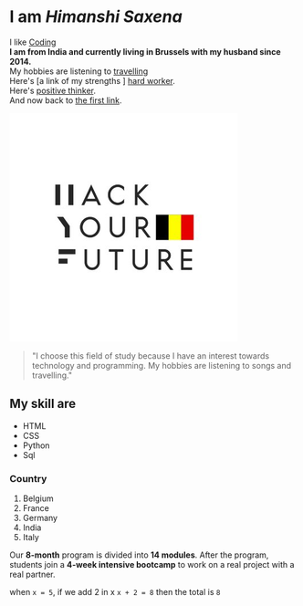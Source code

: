 # I am _Himanshi Saxena_  

I like [Coding](https://home.hackyourfuture.be/curriculum/precourse)  
**I am from India and currently living in Brussels with my husband since 2014.**  
My hobbies are listening to [travelling](https://hackyourfuture.be/)  
Here's [a link of my strengths ] [hard worker].  
Here's [positive thinker].  
And now back to [the first link][hard worker].  

[hard worker]: https://www.youtube.com
[positive thinker]: www.google.com
![HYF](./images/HYFimage.jpg)

>"I choose this field of study because I have an interest towards technology and programming. My hobbies are listening to songs and travelling."

## My skill are

* HTML
* CSS
* Python
* Sql

### Country

1. Belgium
2. France
3. Germany
4. India
5. Italy

Our **8-month** program is divided into **14 modules**. After the program, students join a **4-week intensive bootcamp** to work on a real project with a real partner.

when `x = 5`, if we add 2 in x `x + 2 = 8` then the total is `8`  
